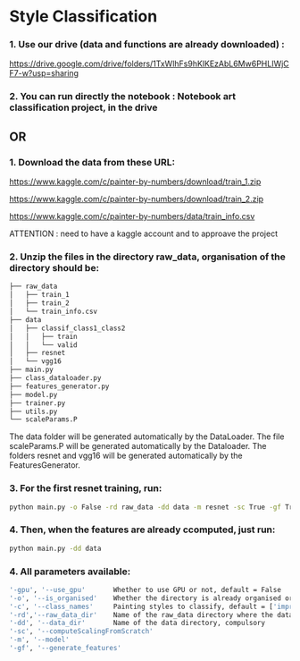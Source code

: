 # Style Classification


### 1. Use our drive (data and functions are already downloaded) : 
https://drive.google.com/drive/folders/1TxWlhFs9hKlKEzAbL6Mw6PHLIWjCF7-w?usp=sharing

### 2. You can run directly the notebook : Notebook art classification project, in the drive 

## OR 

### 1. Download the data from these URL:
https://www.kaggle.com/c/painter-by-numbers/download/train_1.zip

https://www.kaggle.com/c/painter-by-numbers/download/train_2.zip

https://www.kaggle.com/c/painter-by-numbers/data/train_info.csv

ATTENTION : need to have a kaggle account and to approave the project

### 2. Unzip the files in the directory raw_data, organisation of the directory should be:

```bash
├── raw_data
│   ├── train_1
│   ├── train_2
│   └── train_info.csv
├── data
│   ├── classif_class1_class2
│   │   ├── train
│   │   └── valid
│   ├── resnet
│   └── vgg16
├── main.py
├── class_dataloader.py
├── features_generator.py
├── model.py
├── trainer.py
├── utils.py
└── scaleParams.P
```
 The data folder will be generated automatically by the DataLoader.
 The file scaleParams.P will be generated automatically by the Dataloader.
 The folders resnet and vgg16 will be generated automatically by the FeaturesGenerator.

### 3. For the first resnet training, run:
```bash
python main.py -o False -rd raw_data -dd data -m resnet -sc True -gf True 
```
### 4. Then, when the features are already ccomputed, just run:
```bash
python main.py -dd data
```
### 4. All parameters available:
```bash
'-gpu', '--use_gpu'       Whether to use GPU or not, default = False
'-o', '--is_organised'    Whether the directory is already organised or not, default = True
'-c', '--class_names'     Painting styles to classify, default = ['impressionism', 'realism']
'-rd','--raw_data_dir'    Name of the raw_data directory where the dataset has been unziped, default = 'None'
'-dd', '--data_dir'       Name of the data directory, compulsory
'-sc', '--computeScalingFromScratch'
'-m', '--model'
'-gf', '--generate_features'
```







